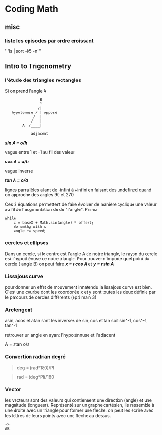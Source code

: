 # Coding Math
## misc

### liste les episodes par ordre croissant
'''ls | sort -k5 -n'''

## Intro to Trigonometry

### l'étude des triangles rectangles

Si on prend l'angle A

```
	            B
		        ^
		       /|
   hypotenuse / | opposé
			 /  |
		    /   |
		A  /____|

			adjacent
```

***sin A = o/h*** 

vague entre 1 et -1 au fil des valeur

***cos A = a/h***

vague inverse

***tan A = o/a*** 

lignes parrallèles allant de -infini à +infini en faisant des undefined quand on approche des angles 90 et 270 

Ces 3 équations permettent de faire évoluer de manière cyclique une valeur au fil de l'augmentation de de "l'angle".
Par ex 
```
while
	x = baseX + Math.sin(angle) * offset; 
	do smthg with x
	angle += speed;
```

### cercles et ellipses

Dans un cercle, si le centre est l'angle A de notre triangle, le rayon du cercle est l'hypothénuse de notre triangle.
Pour trouver n'importe quel point du cercle ( angle B) on peut faire 
***x = r cos A***
et
***y = r sin A***

### Lissajous curve ###
pour donner un effet de mouvement innatendu la lissajous curve est bien. C'est une courbe dont les coordonée x et y sont toutes les deux définie par le parcours de cercles différents (ep4 main 3)

### Arctengent

asin, acos et atan sont les inverses de sin, cos et tan soit sin^-1, cos^-1, tan^-1


retrouver un angle en ayant l'hypoténnuse et l'adjacent 

A = atan o/a

### Convertion radrian degré

>deg = (rad*180)/PI

>rad = (deg*PI)/180  

 ### Vector 

 les vecteurs sont des valeurs qui contiennent une direction (angle) et une magnitude (longueur). Représenté sur un graphe cartésien, ils ressemble à une droite avec un triangle pour former une fleche. 
  on peut les écrire avec les lettres de leurs points avec une fleche au dessus. 

  ```
  ->
  AB
  ``` 


